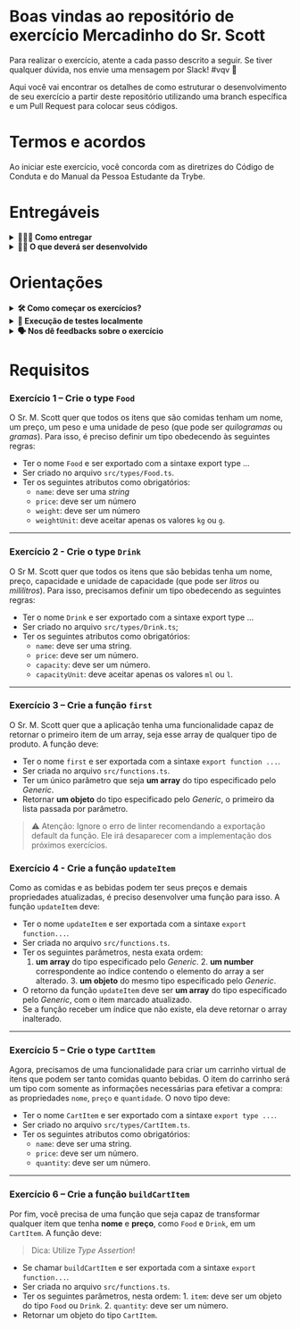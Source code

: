 # Boas vindas ao repositório de exercício Mercadinho do Sr. Scott

Para realizar o exercício, atente a cada passo descrito a seguir. Se tiver qualquer dúvida, nos envie uma mensagem por Slack! #vqv 🚀

Aqui você vai encontrar os detalhes de como estruturar o desenvolvimento de seu exercício a partir deste repositório utilizando uma branch específica e um Pull Request para colocar seus códigos.

# Termos e acordos

Ao iniciar este exercício, você concorda com as diretrizes do Código de Conduta e do Manual da Pessoa Estudante da Trybe.

# Entregáveis

<details>
  <summary><strong>🤷🏽‍♀️ Como entregar</strong></summary><br />

Para entregar seu exercício, você deverá criar um Pull Request neste repositório.

Lembre-se de que você pode consultar nosso conteúdo sobre [Git & GitHub](https://app.betrybe.com/learn/course/5e938f69-6e32-43b3-9685-c936530fd326/module/fc998c60-386e-46bc-83ca-4269beb17e17/section/fe827a71-3222-4b4d-a66f-ed98e09961af/day/35e03d5e-6341-4a8c-84d1-b4308b2887ef/lesson/573db55d-f451-455d-bdb5-66545668f436) e nosso [Blog - Git & GitHub](https://blog.betrybe.com/tecnologia/git-e-github/) sempre que precisar!

</details>

<details>
  <summary><strong>👨‍💻 O que deverá ser desenvolvido</strong></summary><br />

Considere que o Sr. M. Scott esteja abrindo uma lojinha de conveniência que vende comidas e bebidas e que ele tenha contratado você para desenvolver uma aplicação que registra os itens vendidos em seu mercadinho em uma tabela.

Você precisa criar uma prova de conceito que lide com esses dados usando a tipagem do TypeScript e algumas funções básicas antes de M. Scott começar a desenvolver uma API RESTful. Você usará funções genéricas, visto que o Sr. M. Scott já sinalizou que, no futuro, pretende criar novos tipos de itens para seu mercadinho – além de comidas e bebidas.

</details>

# Orientações

<details>
  <summary><strong>🛠 Como começar os exercícios?</strong></summary><br />

Instale todas as dependências com o seguinte comando:

```
npm install
```

Para rodar o eslint, faça:

```
npm run lint
```

</details>

<details>
  <summary><strong>🧪 Execução de testes localmente</strong></summary>

Para rodar os testes de um único exercício, faça:

```bash
npm test <N>
## Em que <N> é o número do exercício.
## Exemplo: npm test 01
```

Para todos os exercícios, faça:

```bash
npm test
```

> Atenção ⚠️: Se você errar as tipagens, é possível que, em vários casos, os testes quebrem antes mesmo de rodarem. Nesses casos, a _action_ do avaliador falhará e você deverá investigá-la ou executar os testes localmente para capturar os erros de tipagem.

<br />
</details>

<details>
  <summary><strong>🗣 Nos dê feedbacks sobre o exercício</strong></summary>

Ao finalizar e submeter o projeto, não se esqueça de avaliar sua experiência preenchendo o formulário.

**Leva menos de 3 minutos!**

[FORMULÁRIO DE AVALIAÇÃO DE PROJETO](https://be-trybe.typeform.com/to/ZTeR4IbH#cohort_hidden=CH30-A&template=betrybe/sd-0x-exercise-mercadinho-do-sr-scott)

<br />
</details>

# Requisitos

</details>

### Exercício 1 – Crie o type `Food`

O Sr. M. Scott quer que todos os itens que são comidas tenham um nome, um preço, um peso e uma unidade de peso (que pode ser _quilogramas_ ou _gramas_). Para isso, é preciso definir um tipo obedecendo às seguintes regras:

- Ter o nome `Food` e ser exportado com a sintaxe export type ...
- Ser criado no arquivo `src/types/Food.ts`.
- Ter os seguintes atributos como obrigatórios:
  - `name`: deve ser uma _string_
  - `price`: deve ser um número
  - `weight`: deve ser um número
  - `weightUnit`: deve aceitar apenas os valores `kg` ou `g`.

---

### Exercício 2 - Crie o type `Drink`

O Sr M. Scott quer que todos os itens que são bebidas tenha um nome, preço, capacidade e unidade de capacidade (que pode ser _litros_ ou _mililitros_). Para isso, precisamos definir um tipo obedecendo as seguintes regras:

- Ter o nome `Drink` e ser exportado com a sintaxe export type ...
- Ser criado no arquivo `src/types/Drink.ts`;
- Ter os seguintes atributos como obrigatórios:
  - `name`: deve ser uma string.
  - `price`: deve ser um número.
  - `capacity`: deve ser um número.
  - `capacityUnit`: deve aceitar apenas os valores `ml` ou `l`.

---

### Exercício 3 – Crie a função `first`

O Sr. M. Scott quer que a aplicação tenha uma funcionalidade capaz de retornar o primeiro item de um array, seja esse array de qualquer tipo de produto. A função deve:

- Ter o nome `first` e ser exportada com a sintaxe `export function ...`.
- Ser criada no arquivo `src/functions.ts`.
- Ter um único parâmetro que seja **um array** do tipo especificado pelo _Generic_.
- Retornar **um objeto** do tipo especificado pelo _Generic_, o primeiro da lista passada por parâmetro.

> ⚠️ Atenção: Ignore o erro de linter recomendando a exportação default da função. Ele irá desaparecer com a implementação dos próximos exercícios.

### Exercício 4 - Crie a função `updateItem`

Como as comidas e as bebidas podem ter seus preços e demais propriedades atualizadas, é preciso desenvolver uma função para isso. A função `updateItem` deve:

- Ter o nome `updateItem` e ser exportada com a sintaxe `export function...`.
- Ser criada no arquivo `src/functions.ts`.
- Ter os seguintes parâmetros, nesta exata ordem:
  1. **um array** do tipo especificado pelo _Generic_.
  2️. **um number** correspondente ao índice contendo o elemento do array a ser alterado.
  3️. **um objeto** do mesmo tipo especificado pelo _Generic_.
- O retorno da função `updateItem` deve ser **um array** do tipo especificado pelo _Generic_, com o item marcado atualizado.
- Se a função receber um índice que não existe, ela deve retornar o array inalterado.

---

### Exercício 5 – Crie o type `CartItem`

Agora, precisamos de uma funcionalidade para criar um carrinho virtual de itens que podem ser tanto comidas quanto bebidas. O item do carrinho será um tipo com somente as informações necessárias para efetivar a compra: as propriedades `nome`, `preço` e `quantidade`. O novo tipo deve:

- Ter o nome `CartItem` e ser exportado com a sintaxe `export type ...`.
- Ser criado no arquivo `src/types/CartItem.ts`.
- Ter os seguintes atributos como obrigatórios:
  - `name`: deve ser uma string.
  - `price`: deve ser um número.
  - `quantity`: deve ser um número.

---

### Exercício 6 – Crie a função `buildCartItem`

Por fim, você precisa de uma função que seja capaz de transformar qualquer item que tenha **nome** e **preço**, como `Food` e `Drink`, em um `CartItem`. A função deve:

> Dica: Utilize _Type Assertion_!

- Se chamar `buildCartItem` e ser exportada com a sintaxe `export function...`.
- Ser criada no arquivo `src/functions.ts`.
- Ter os seguintes parâmetros, nesta ordem:
  1️. `item`: deve ser um objeto do tipo `Food` ou `Drink`.
  2️. `quantity`: deve ser um número.
- Retornar um objeto do tipo `CartItem`.
